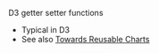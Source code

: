 D3 getter setter functions

 * Typical in D3
 * See also [Towards Reusable Charts](http://bost.ocks.org/mike/chart/)
